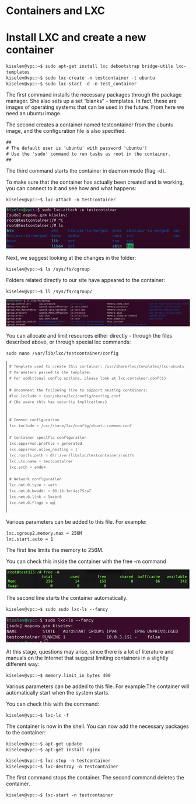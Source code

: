 # Containers and LXC

# Install LXC and create a new container

```
kiselev@vpc:~$ sudo apt-get install lxc debootstrap bridge-utils lxc-templates
kiselev@vpc:~$ sudo lxc-create -n testcontainer -t ubuntu
kiselev@vpc:~$ sudo lxc-start -d -n test_container
```

The first command installs the necessary packages through the package manager. She also sets up a set “blanks" - templates. In fact, these are images of operating systems that can be used in the future. From here we need an ubuntu image.

The second creates a container named testcontainer from the ubuntu image, and the configuration file is also specified.

```
##
# The default user is 'ubuntu' with password 'ubuntu'!
# Use the 'sudo' command to run tasks as root in the container.
##
```

The third command starts the container in daemon mode (flag -d).

To make sure that the container has actually been created and is working, you can connect to it and see how and what happens:

```
kiselev@vpc:~$ lxc-attach -n testcontainer
```

![testcontainer](./img/testcontainer.png)

Next, we suggest looking at the changes in the folder:

```
kiselev@vpc:~$ ls /sys/fs/cgroup
```

Folders related directly to our site have appeared to the container:

```
kiselev@vpc:~$ ll /sys/fs/cgroup/
```

![cgroup](./img/cgroup.png)

You can allocate and limit resources either directly - through the files described above, or through
special lxc commands:

```
sudo nano /var/lib/lxc/testcontainer/config
```

![config](./img/config.png)

Various parameters can be added to this file. For example:

```
lxc.cgroup2.memory.max = 256M
lxc.start.auto = 1
```

The first line limits the memory to 256M.

You can check this inside the container with the free -m command

![lsx_memory](./img/lsx_memory.png)

The second line starts the container automatically.

```
kiselev@vpc:~$ sudo sudo lxc-ls --fancy
```

![autoplay](./img/lsx_auto_restart.png)

At this stage, questions may arise, since there is a lot of literature and manuals on the Internet that suggest limiting containers in a slightly different way:

```
kiselev@vpc:~$ memory.limit_in_bytes 400
```

Various parameters can be added to this file. For example:The container will automatically start when the system starts.

You can check this with the command:

```
kiselev@vpc:~$ lxc-ls -f
```

The container is now in the shell. You can now add the necessary packages to the container:

```
kiselev@vpc:~$ apt-get update
kiselev@vpc:~$ apt-get install nginx
```

```
kiselev@vpc:~$ lxc-stop -n testcontainer
kiselev@vpc:~$ lxc-destroy -n testcontainer
```

The first command stops the container. The second command deletes the container.

```
kiselev@vpc:~$ lxc-start -n testcontainer
```
